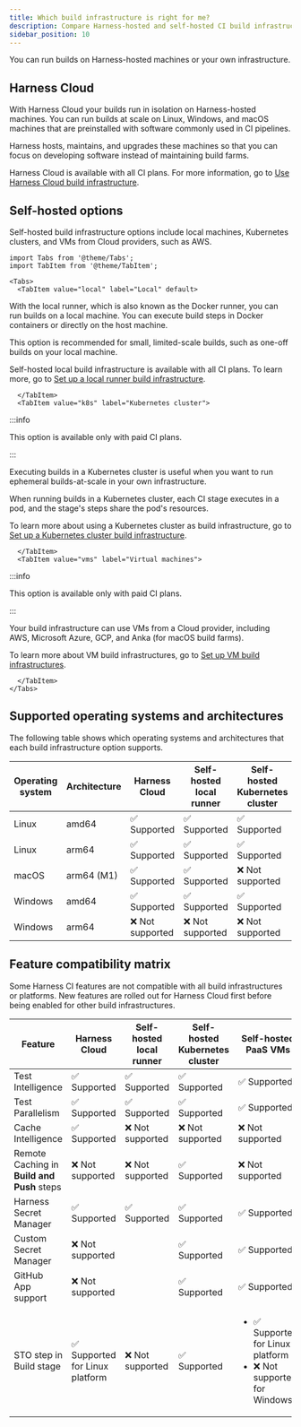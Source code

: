 ```yaml
---
title: Which build infrastructure is right for me?
description: Compare Harness-hosted and self-hosted CI build infrastructure options.
sidebar_position: 10
---
```


You can run builds on Harness-hosted machines or your own infrastructure.

## Harness Cloud

With Harness Cloud your builds run in isolation on Harness-hosted machines. You can run builds at scale on Linux, Windows, and macOS machines that are preinstalled with software commonly used in CI pipelines.

Harness hosts, maintains, and upgrades these machines so that you can focus on developing software instead of maintaining build farms.

Harness Cloud is available with all CI plans. For more information, go to [Use Harness Cloud build infrastructure](./use-harness-cloud-build-infrastructure.md).

## Self-hosted options

Self-hosted build infrastructure options include local machines, Kubernetes clusters, and VMs from Cloud providers, such as AWS.

```mdx-code-block
import Tabs from '@theme/Tabs';
import TabItem from '@theme/TabItem';
```

```mdx-code-block
<Tabs>
  <TabItem value="local" label="Local" default>
```

With the local runner, which is also known as the Docker runner, you can run builds on a local machine. You can execute build steps in Docker containers or directly on the host machine.

This option is recommended for small, limited-scale builds, such as one-off builds on your local machine.

Self-hosted local build infrastructure is available with all CI plans. To learn more, go to [Set up a local runner build infrastructure](./define-a-docker-build-infrastructure.md).

```mdx-code-block
  </TabItem>
  <TabItem value="k8s" label="Kubernetes cluster">
```

:::info

This option is available only with paid CI plans.

:::

Executing builds in a Kubernetes cluster is useful when you want to run ephemeral builds-at-scale in your own infrastructure.

When running builds in a Kubernetes cluster, each CI stage executes in a pod, and the stage's steps share the pod's resources.

To learn more about using a Kubernetes cluster as build infrastructure, go to [Set up a Kubernetes cluster build infrastructure](./set-up-a-kubernetes-cluster-build-infrastructure.md).

```mdx-code-block
  </TabItem>
  <TabItem value="vms" label="Virtual machines">
```

:::info

This option is available only with paid CI plans.

:::

Your build infrastructure can use VMs from a Cloud provider, including AWS, Microsoft Azure, GCP, and Anka (for macOS build farms).

To learn more about VM build infrastructures, go to [Set up VM build infrastructures](/docs/category/set-up-vm-build-infrastructures).

```mdx-code-block
  </TabItem>
</Tabs>
```

## Supported operating systems and architectures

The following table shows which operating systems and architectures that each build infrastructure option supports.

| Operating system | Architecture | Harness Cloud | Self-hosted local runner | Self-hosted Kubernetes cluster | Self-hosted PaaS VMs |
| -  | - | - | - | - | - |
| Linux | amd64 | ✅ Supported | ✅ Supported | ✅ Supported | ✅ Supported |
| Linux | arm64 | ✅ Supported | ✅ Supported | ✅ Supported | ✅ Supported |
| macOS | arm64 (M1) | ✅ Supported | ✅ Supported | ❌ Not supported | ✅ Supported |
| Windows | amd64 | ✅ Supported | ✅ Supported | ✅ Supported | ✅ Supported |
| Windows | arm64 | ❌ Not supported | ❌ Not supported | ❌ Not supported | ❌ Not supported |

## Feature compatibility matrix

Some Harness CI features are not compatible with all build infrastructures or platforms. New features are rolled out for Harness Cloud first before being enabled for other build infrastructures.

| Feature | Harness Cloud | Self-hosted local runner | Self-hosted Kubernetes cluster | Self-hosted PaaS VMs |
| - | - | - | - | - |
| Test Intelligence | ✅ Supported | ✅ Supported | ✅ Supported | ✅ Supported |
| Test Parallelism | ✅ Supported | ✅ Supported | ✅ Supported | ✅ Supported |
| Cache Intelligence | ✅ Supported | ❌ Not supported | ❌ Not supported | ❌ Not supported |
| Remote Caching in **Build and Push** steps | ❌ Not supported | ❌ Not supported | ✅ Supported | ❌ Not supported |
| Harness Secret Manager | ✅ Supported | ✅ Supported | ✅ Supported | ✅ Supported |
| Custom Secret Manager | ❌ Not supported | <!-- unknown --> | ✅ Supported | ✅ Supported |
| GitHub App support | ❌ Not supported | <!-- unknown --> | ✅ Supported | ✅ Supported |
| STO step in Build stage | ✅ Supported for Linux platform| ❌ Not supported | ✅ Supported | <ul><li>✅ Supported for Linux platform</li><li> ❌ Not supported for Windows</li></ul>|